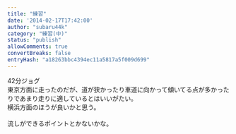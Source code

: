 ```yaml
---
title: "練習"
date: '2014-02-17T17:42:00'
author: "subaru44k"
category: "練習(中)"
status: "publish"
allowComments: true
convertBreaks: false
entryHash: "a18263bbc4394ec11a5817a5f009d699"
---
```

42分ジョグ<br>
東京方面に走ったのだが、道が狭かったり車道に向かって傾いてる点が多かったりであまり走りに適しているとはいいがたい。<br>
横浜方面のほうが良いかと思う。<br>
<br>
流しができるポイントとかないかな。
